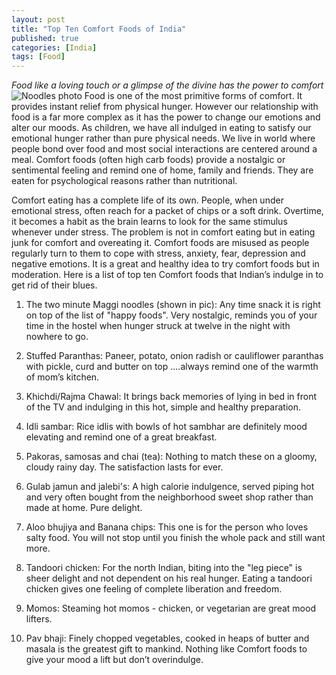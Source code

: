 ```yaml
---
layout: post
title: "Top Ten Comfort Foods of India"
published: true
categories: [India]
tags: [Food]
---
```


*Food like a loving touch or a glimpse of the divine has the power to comfort*
![Noodles photo](http://2.bp.blogspot.com/_23hrrIu-3P8/TE05JsLgUjI/AAAAAAAABb0/TNra9Ez9d2M/s400/noodles+con+bacon.JPG)
Food is one of the most primitive forms of comfort. It provides instant relief from physical hunger. However our relationship with food is a far more complex as it has the power to change our emotions and alter our moods. As children, we have all indulged in eating to satisfy our emotional hunger rather than pure physical needs. We live in world where people bond over food and most social interactions are centered around a meal. Comfort foods (often high carb foods) provide a nostalgic or sentimental feeling and remind one of home, family and friends. They are eaten for psychological reasons rather than nutritional.

Comfort eating has a complete life of its own. People, when under emotional stress, often reach for a packet of chips or a soft drink. Overtime, it becomes a habit as the brain learns to look for the same stimulus whenever under stress. The problem is not in comfort eating but in eating junk for comfort and overeating it. Comfort foods are misused as people regularly turn to them to cope with stress, anxiety, fear, depression and negative emotions.
It is a great and healthy idea to try comfort foods but in moderation.
Here is a list of top ten Comfort foods that Indian’s indulge in to get rid of their blues.

1. The two minute Maggi noodles (shown in pic): Any time snack it is right on top of the list of "happy foods". Very nostalgic, reminds you of your time in the hostel when hunger struck at twelve in the night with nowhere to go.

2. Stuffed Paranthas: Paneer, potato, onion radish or cauliflower paranthas with pickle, curd and butter on top ....always remind one of the warmth of mom’s kitchen.

3. Khichdi/Rajma Chawal: It brings back memories of lying in bed in front of the TV and indulging in this hot, simple and healthy preparation.

4. Idli sambar: Rice idlis with bowls of hot sambhar are definitely mood elevating and remind one of a great breakfast.

5. Pakoras, samosas and chai (tea): Nothing to match these on a gloomy, cloudy rainy day. The satisfaction lasts for ever.

6. Gulab jamun and jalebi's: A high calorie indulgence, served piping hot and very often bought from the neighborhood sweet shop rather than made at home. Pure delight.

7. Aloo bhujiya and Banana chips: This one is for the person who loves salty food. You will not stop until you finish the whole pack and still want more.

8. Tandoori chicken: For the north Indian, biting into the "leg piece" is sheer delight and not dependent on his real hunger. Eating a tandoori chicken gives one feeling of complete liberation and freedom.

9. Momos: Steaming hot momos - chicken, or vegetarian are great mood lifters.

10. Pav bhaji: Finely chopped vegetables, cooked in heaps of butter and masala is the greatest gift to mankind.
Nothing like Comfort foods to give your mood a lift but don’t overindulge.
